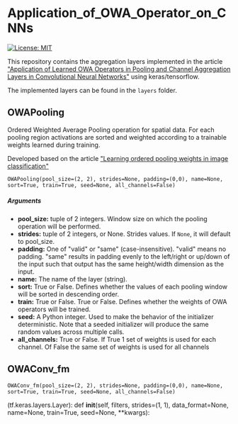 # Application_of_OWA_Operator_on_CNNs

[![License: MIT](https://img.shields.io/badge/License-MIT-yellow.svg)](https://opensource.org/licenses/MIT)


This repository contains the aggregation layers implemented in the article ["Application of Learned OWA Operators in Pooling and Channel Aggregation Layers in Convolutional Neural Networks"](https://sol.sbc.org.br/index.php/eniac/article/view/22813) using keras/tensorflow.

The implemented layers can be found in the `layers` folder.

## OWAPooling

Ordered Weighted Average Pooling operation for spatial data. For each pooling region activations are sorted and weighted according to a trainable weights learned during training.

Developed based on the article ["Learning ordered pooling weights in image classification"](https://www.sciencedirect.com/science/article/abs/pii/S0925231220309991)

```
OWAPooling(pool_size=(2, 2), strides=None, padding=(0,0), name=None, sort=True, train=True, seed=None, all_channels=False)
```

##### Arguments

* **pool_size:** tuple of 2 integers. Window size on which the pooling operation will be performed.
* **strides:** tuple of 2 integers, or None. Strides values. If `None`, it will default to pool_size.
* **padding:**  One of "valid" or "same" (case-insensitive). "valid" means no padding. "same" results in padding evenly to the left/right or up/down of the input such that output has the same height/width dimension as the input.
* **name:**  The name of the layer (string).
* **sort:** True or False. Defines whether the values of each pooling window will be sorted in descending order.
* **train:** True or False. True or False. Defines whether the weights of OWA operators will be trained. 
* **seed:** A Python integer. Used to make the behavior of the initializer deterministic. Note that a seeded initializer will produce the same random values across multiple calls.
* **all_channels:** True or False. If True 1 set of weights is used for each channel. Of False the same set of weights is used for all channels

## OWAConv_fm



```
OWAConv_fm(pool_size=(2, 2), strides=None, padding=(0,0), name=None, sort=True, train=True, seed=None, all_channels=False)
```

(tf.keras.layers.Layer):
    def __init__(self,
               filters, 
               strides=(1, 1),
               data_format=None,
               name=None,
               train=True, 
               seed=None,
               **kwargs):
